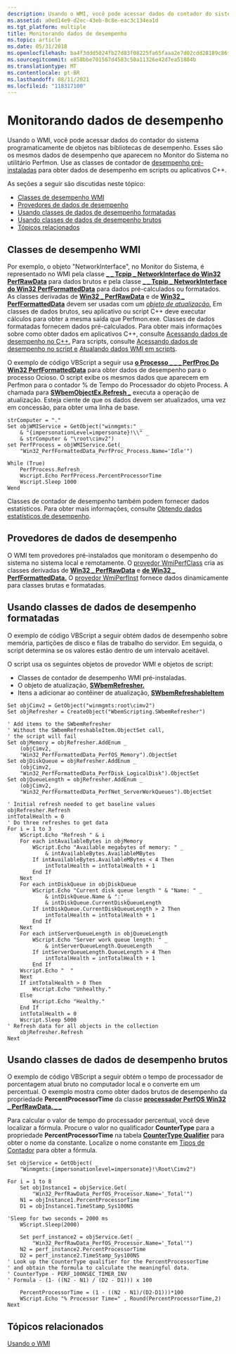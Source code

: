 ```yaml
---
description: Usando o WMI, você pode acessar dados do contador do sistema programaticamente de objetos nas bibliotecas de desempenho.
ms.assetid: a0ed14e9-d2ec-43eb-8c8e-eac3c134ea1d
ms.tgt_platform: multiple
title: Monitorando dados de desempenho
ms.topic: article
ms.date: 05/31/2018
ms.openlocfilehash: ba4f3ddd5024fb27d83f08225fa65faaa2e7d02cdd28189c86fc979175861453
ms.sourcegitcommit: e858bbe701567d4583c50a11326e42d7ea51804b
ms.translationtype: MT
ms.contentlocale: pt-BR
ms.lasthandoff: 08/11/2021
ms.locfileid: "118317100"
---
```

# <a name="monitoring-performance-data"></a>Monitorando dados de desempenho

Usando o WMI, você pode acessar dados do contador do sistema programaticamente de objetos nas bibliotecas de desempenho. Esses são os mesmos dados de desempenho que aparecem no Monitor do Sistema no utilitário Perfmon. Use as classes de contador de [desempenho pré-instaladas](/windows/desktop/CIMWin32Prov/performance-counter-classes) para obter dados de desempenho em scripts ou aplicativos C++.

As seções a seguir são discutidas neste tópico:

-   [Classes de desempenho WMI](#wmi-performance-classes)
-   [Provedores de dados de desempenho](#performance-data-providers)
-   [Usando classes de dados de desempenho formatadas](#using-formatted-performance-data-classes)
-   [Usando classes de dados de desempenho brutos](#using-raw-performance-data-classes)
-   [Tópicos relacionados](#related-topics)

## <a name="wmi-performance-classes"></a>Classes de desempenho WMI

Por exemplo, o objeto "NetworkInterface", no Monitor do Sistema, é representado no WMI pela classe [**\_ \_ Tcpip \_ NetworkInterface do Win32 PerfRawData**](./retrieving-raw-and-formatted-performance-data.md) para dados brutos e pela classe [**\_ \_ Tcpip \_ NetworkInterface do Win32 PerfFormattedData**](/windows/desktop/WmiSdk/retrieving-raw-and-formatted-performance-data) para dados pré-calculados ou formatados. As classes derivadas de [**Win32 \_ PerfRawData**](/windows/desktop/CIMWin32Prov/win32-perfrawdata) e de [**Win32 \_ PerfFormattedData**](/windows/desktop/CIMWin32Prov/win32-perfformatteddata) devem ser usadas com um [*objeto de atualização.*](gloss-r.md) Em classes de dados brutos, seu aplicativo ou script C++ deve executar cálculos para obter a mesma saída que Perfmon.exe. Classes de dados formatadas fornecem dados pré-calculados. Para obter mais informações sobre como obter dados em aplicativos C++, consulte [Acessando dados de desempenho no C++.](accessing-performance-data-in-c--.md) Para scripts, consulte [Acessando dados de desempenho no script e](accessing-performance-data-in-script.md) [Atualando dados WMI em scripts](refreshing-wmi-data-in-scripts.md).

O exemplo de código VBScript a seguir usa [**o Processo \_ \_ \_ PerfProc Do Win32 PerfFormattedData**](/windows/desktop/WmiSdk/retrieving-raw-and-formatted-performance-data) para obter dados de desempenho para o processo Ocioso. O script exibe os mesmos dados que aparecem em Perfmon para o contador % de Tempo do Processador do objeto Process. A chamada para [**SWbemObjectEx.Refresh \_**](swbemobjectex-refresh-.md) executa a operação de atualização. Esteja ciente de que os dados devem ser atualizados, uma vez em concessão, para obter uma linha de base.


```VB
strComputer = "."
Set objWMIService = GetObject("winmgmts:" _
    & "{impersonationLevel=impersonate}!\\" _
    & strComputer & "\root\cimv2")
set PerfProcess = objWMIService.Get(_
    "Win32_PerfFormattedData_PerfProc_Process.Name='Idle'")

While (True)
    PerfProcess.Refresh_     
    Wscript.Echo PerfProcess.PercentProcessorTime
    Wscript.Sleep 1000
Wend
```



Classes de contador de desempenho também podem fornecer dados estatísticos. Para obter mais informações, consulte [Obtendo dados estatísticos de desempenho](obtaining-statistical-performance-data.md).

## <a name="performance-data-providers"></a>Provedores de dados de desempenho

O WMI tem provedores pré-instalados que monitoram o desempenho do sistema no sistema local e remotamente. O [provedor WmiPerfClass](wmiperfclass-provider.md) cria as classes derivadas de [**Win32 \_ PerfRawData**](/windows/desktop/CIMWin32Prov/win32-perfrawdata) e [**de Win32 \_ PerfFormattedData.**](/windows/desktop/CIMWin32Prov/win32-perfformatteddata) O [provedor WmiPerfInst](wmiperfinst-provider.md) fornece dados dinamicamente para classes brutas e formatadas.

## <a name="using-formatted-performance-data-classes"></a>Usando classes de dados de desempenho formatadas

O exemplo de código VBScript a seguir obtém dados de desempenho sobre memória, partições de disco e filas de trabalho do servidor. Em seguida, o script determina se os valores estão dentro de um intervalo aceitável.

O script usa os seguintes objetos de provedor WMI e objetos de script:

-   Classes de contador de desempenho WMI pré-instaladas.
-   O objeto de atualização, [**SWbemRefresher.**](swbemrefresher.md)
-   Itens a adicionar ao contêiner de atualização, [ **SWbemRefreshableItem**](swbemrefreshableitem.md)


```VB
Set objCimv2 = GetObject("winmgmts:root\cimv2")
Set objRefresher = CreateObject("WbemScripting.SWbemRefresher")

' Add items to the SWbemRefresher
' Without the SWbemRefreshableItem.ObjectSet call,
' the script will fail
Set objMemory = objRefresher.AddEnum _
    (objCimv2, _ 
    "Win32_PerfFormattedData_PerfOS_Memory").ObjectSet
Set objDiskQueue = objRefresher.AddEnum _
    (objCimv2, _
    "Win32_PerfFormattedData_PerfDisk_LogicalDisk").ObjectSet
Set objQueueLength = objRefresher.AddEnum _
    (objCimv2, _
    "Win32_PerfFormattedData_PerfNet_ServerWorkQueues").ObjectSet

' Initial refresh needed to get baseline values
objRefresher.Refresh
intTotalHealth = 0
' Do three refreshes to get data
For i = 1 to 3
    WScript.Echo "Refresh " & i
    For each intAvailableBytes in objMemory
        WScript.Echo "Available megabytes of memory: " _
            & intAvailableBytes.AvailableMBytes
        If intAvailableBytes.AvailableMBytes < 4 Then
            intTotalHealth = intTotalHealth + 1
        End If
    Next
    For each intDiskQueue in objDiskQueue
        WScript.Echo "Current disk queue length " & "Name: " _
            & intDiskQueue.Name & ":" _
            & intDiskQueue.CurrentDiskQueueLength
        If intDiskQueue.CurrentDiskQueueLength > 2 Then
            intTotalHealth = intTotalHealth + 1
        End If
    Next
    For each intServerQueueLength in objQueueLength
        WScript.Echo "Server work queue length: " _
            & intServerQueueLength.QueueLength
        If intServerQueueLength.QueueLength > 4 Then
            intTotalHealth = intTotalHealth + 1                       
        End If
    Wscript.Echo "  "
    Next
    If intTotalHealth > 0 Then
        Wscript.Echo "Unhealthy."
    Else
        Wscript.Echo "Healthy."
    End If
    intTotalHealth = 0
    Wscript.Sleep 5000
' Refresh data for all objects in the collection
    objRefresher.Refresh
Next
```



## <a name="using-raw-performance-data-classes"></a>Usando classes de dados de desempenho brutos

O exemplo de código VBScript a seguir obtém o tempo de processador de porcentagem atual bruto no computador local e o converte em um percentual. O exemplo mostra como obter dados brutos de desempenho da propriedade **PercentProcessorTime** da classe [**processador PerfOS Win32 \_ PerfRawData. \_ \_**](/windows/desktop/WmiSdk/retrieving-raw-and-formatted-performance-data)

Para calcular o valor de tempo do processador percentual, você deve localizar a fórmula. Procure o valor no qualificador **CounterType** para a propriedade **PercentProcessorTime** na tabela [**CounterType Qualifier**](countertype-qualifier.md) para obter o nome da constante. Localize o nome constante em [Tipos de Contador](/previous-versions/windows/it-pro/windows-server-2003/cc785636(v=ws.10)) para obter a fórmula.


```VB
Set objService = GetObject( _
    "Winmgmts:{impersonationlevel=impersonate}!\Root\Cimv2")

For i = 1 to 8
    Set objInstance1 = objService.Get( _
        "Win32_PerfRawData_PerfOS_Processor.Name='_Total'")
    N1 = objInstance1.PercentProcessorTime
    D1 = objInstance1.TimeStamp_Sys100NS

'Sleep for two seconds = 2000 ms
    WScript.Sleep(2000)

    Set perf_instance2 = objService.Get( _
        "Win32_PerfRawData_PerfOS_Processor.Name='_Total'")
    N2 = perf_instance2.PercentProcessorTime
    D2 = perf_instance2.TimeStamp_Sys100NS
' Look up the CounterType qualifier for the PercentProcessorTime 
' and obtain the formula to calculate the meaningful data. 
' CounterType - PERF_100NSEC_TIMER_INV
' Formula - (1- ((N2 - N1) / (D2 - D1))) x 100

    PercentProcessorTime = (1 - ((N2 - N1)/(D2-D1)))*100
    WScript.Echo "% Processor Time=" , Round(PercentProcessorTime,2)
Next
```



## <a name="related-topics"></a>Tópicos relacionados

<dl> <dt>

[Usando o WMI](using-wmi.md)
</dt> </dl>

 

 
